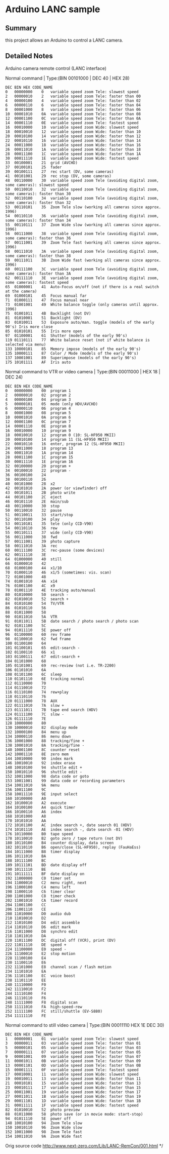 # Arduino LANC sample

## Summary

this project allows an Arduino to control a LANC camera.

## Detailed Notes

Arduino camera remote control (LANC interface)

Normal command | Type:(BIN 00101000 | DEC 40 | HEX 28)

	DEC	BIN	HEX CODE_NAME
	0	00000000	0	variable speed zoom Tele: slowest speed
	2	00000010	2	variable speed zoom Tele: faster than 00
	4	00000100	4	variable speed zoom Tele: faster than 02
	6	00000110	6	variable speed zoom Tele: faster than 04
	8	00001000	8	variable speed zoom Tele: faster than 06
	10	00001010	0A	variable speed zoom Tele: faster than 08
	12	00001100	0C	variable speed zoom Tele: faster than 0A
	14	00001110	0E	variable speed zoom Tele: fastest speed
	16	00010000	10	variable speed zoom Wide: slowest speed
	18	00010010	12	variable speed zoom Wide: faster than 10
	20	00010100	14	variable speed zoom Wide: faster than 12
	22	00010110	16	variable speed zoom Wide: faster than 14
	24	00011000	18	variable speed zoom Wide: faster than 16
	26	00011010	1A	variable speed zoom Wide: faster than 18
	28	00011100	1C	variable speed zoom Wide: faster than 1A
	30	00011110	1E	variable speed zoom Wide: fastest speed
	33	00100001	21	grid (AVCHD)
	37	00100101	25	fader
	39	00100111	27	rec start (DV, some cameras)
	41	00101001	29	rec stop (DV, some cameras)
	48	00110000	30	variable speed zoom Tele (avoiding digital zoom, some cameras): slowest speed
	50	00110010	32	variable speed zoom Tele (avoiding digital zoom, some cameras): faster than 30
	52	00110100	34	variable speed zoom Tele (avoiding digital zoom, some cameras): faster than 32
	53	00110101	35	Zoom Tele slow (working all cameras since approx. 1996)
	54	00110110	36	variable speed zoom Tele (avoiding digital zoom, some cameras): faster than 34
	55	00110111	37	Zoom Wide slow (working all cameras since approx. 1996)
	56	00111000	38	variable speed zoom Tele (avoiding digital zoom, some cameras): faster than 36
	57	00111001	39	Zoom Tele fast (working all cameras since approx. 1996)
	58	00111010	3A	variable speed zoom Tele (avoiding digital zoom, some cameras): faster than 38
	59	00111011	3B	Zoom Wide fast (working all cameras since approx. 1996)
	60	00111100	3C	variable speed zoom Tele (avoiding digital zoom, some cameras): faster than 3A
	62	00111110	3E	variable speed zoom Tele (avoiding digital zoom, some cameras): fastest speed
	65	01000001	41	Auto-Focus on/off (not if there is a real switch at the camera)
	69	01000101	45	Focus manual far
	71	01000111	47	Focus manual near
	73	01001001	49	White balance toggle (only cameras until approx. 1996)
	75	01001011	4B	Backlight (not DV)
	81	01010001	51	Backlight (DV)
	83	01010011	53	Exposure auto/man. toggle (models of the early 90's) Iris more close
	85	01010101	55	Iris more open
	97	01100001	61	Shutter (models of the early 90's)
	119	01110111	77	White balance reset (not if white balance is selected via menu)
	133	10000101	85	Memory impose (models of the early 90's)
	135	10000111	87	Color / Mode (models of the early 90's)
	137	10001001	89	Superimpose (models of the early 90's)
	175	10101111	AF	Iris auto

Normal command to VTR or video camera | Type:(BIN 00011000 | HEX 18 | DEC 24)

	DEC	BIN	HEX	CODE_NAME
	0	00000000	00	program 1
	2	00000010	02	program 2
	4	00000100	04	program 3
	5	00000101	05	mode (only HDV/AVCHD)
	6	00000110	06	program 4
	8	00001000	08	program 5
	10	00001010	0A	program 6
	12	00001100	0C	program 7
	14	00001110	0E	program 8
	16	00010000	10	program 9
	18	00010010	12	program 0 (10: SL-HF950 MKII)
	20	00010100	14	program 11 (SL-HF950 MKII)
	22	00010110	16	enter, program 12 (SL-HF950 MKII)
	24	00011000	18	program 13
	26	00011010	1A	program 14
	28	00011100	1C	program 15
	30	00011110	1E	program 16
	32	00100000	20	program +
	34	00100010	22	program -
	36	00100100	24	
	38	00100110	26	
	40	00101000	28	x2
	42	00101010	2A	power (or viewfinder) off
	43	00101011	2B	photo write
	44	00101100	2C	eject
	46	00101110	2E	main/sub
	48	00110000	30	stop
	50	00110010	32	pause
	51	00110011	33	start/stop
	52	00110100	34	play
	53	00110101	35	tele (only CCD-V90)
	54	00110110	36	rew
	55	00110111	37	wide (only CCD-V90)
	56	00111000	38	fwd
	57	00111001	39	photo capture
	58	00111010	3A	rec
	60	00111100	3C	rec-pause (some devices)
	62	00111110	3E	
	64	01000000	40	still
	66	01000010	42	
	68	01000100	44	x1/10
	70	01000110	46	x1/5 (sometimes: vis. scan)
	72	01001000	48	
	74	01001010	4A	x14
	76	01001100	4C	x9
	78	01001110	4E	tracking auto/manual
	80	01010000	50	search -
	82	01010010	52	search +
	84	01010100	54	TV/VTR
	86	01010110	56	
	88	01011000	58	
	90	01011010	5A	VTR
	91	01011011	5B	date search / photo search / photo scan
	92	01011100	5C	
	94	01011110	5E	power off
	96	01100000	60	rev frame
	98	01100010	62	fwd frame
	100	01100100	64	
	101	01100101	65	edit-search -
	102	01100110	66	x1
	103	01100111	67	edit-search +
	104	01101000	68	
	105	01101001	69	rec-review (not i.e. TR-2200)
	106	01101010	6A	
	108	01101100	6C	sleep
	110	01101110	6E	tracking normal
	112	01110000	70	
	114	01110010	72	
	116	01110100	74	rew+play
	118	01110110	76	
	120	01111000	78	AUX
	122	01111010	7A	slow +
	123	01111011	7B	tape end search (HDV)
	124	01111100	7C	slow -
	126	01111110	7E	
	128	10000000	80	
	130	10000010	82	display mode
	132	10000100	84	menu up
	134	10000110	86	menu down
	136	10001000	88	tracking/fine +
	138	10001010	8A	tracking/fine -
	140	10001100	8C	counter reset
	142	10001110	8E	zero mem
	144	10010000	90	index mark
	146	10010010	92	index erase
	148	10010100	94	shuttle edit +
	150	10010110	96	shuttle edit -
	152	10011000	98	data code or goto
	153	10011001	99	data code or recording parameters
	154	10011010	9A	menu
	156	10011100	9C	
	158	10011110	9E	input select
	160	10100000	A0	
	162	10100010	A2	execute
	164	10100100	A4	quick timer
	166	10100110	A6	index
	168	10101000	A8	
	170	10101010	AA	
	172	10101100	AC	index search +, date search 01 (HDV)
	174	10101110	AE	index search -, date search -01 (HDV)
	176	10110000	B0	tape speed
	178	10110010	B2	goto zero / tape return (not DV)
	180	10110100	B4	counter display, data screen
	182	10110110	B6	open/close (SL-HF950), replay (FauHaEss)
	184	10111000	B8	timer display
	186	10111010	BA	
	188	10111100	BC	
	189	10111101	BD	date display off
	190	10111110	BE	
	191	10111111	BF	date display on
	192	11000000	C0	timer set
	194	11000010	C2	menu right, next
	196	11000100	C4	menu left
	198	11000110	C6	timer clear
	200	11001000	C8	timer check
	202	11001010	CA	timer record
	204	11001100	CC	
	206	11001110	CE	
	208	11010000	D0	audio dub
	210	11010010	D2	
	212	11010100	D4	edit assemble
	214	11010110	D6	edit mark
	216	11011000	D8	synchro edit
	218	11011010	DA	
	220	11011100	DC	digital off (VCR), print (DV)
	222	11011110	DE	speed +
	224	11100000	E0	speed -
	226	11100010	E2	stop motion
	228	11100100	E4	
	230	11100110	E6	
	232	11101000	E8	channel scan / flash motion
	234	11101010	EA	
	236	11101100	EC	voice boost
	238	11101110	EE	
	240	11110000	F0	
	242	11110010	F2	
	244	11110100	F4	
	246	11110110	F6	
	248	11111000	F8	digital scan
	250	11111010	FA	high-speed-rew
	252	11111100	FC	still/shuttle (EV-S880)
	254	11111110	FE	

Normal command to still video camera | Type:(BIN 00011110 HEX 1E DEC 30)

	DEC	BIN	HEX	CODE_NAME
	1	00000001	01	variable speed zoom Tele: slowest speed
	3	00000011	03	variable speed zoom Tele: faster than 01
	5	00000101	05	variable speed zoom Tele: faster than 03
	7	00000111	07	variable speed zoom Tele: faster than 05
	9	00001001	09	variable speed zoom Tele: faster than 07
	11	00001011	0B	variable speed zoom Tele: faster than 09
	13	00001101	0D	variable speed zoom Tele: faster than 0B
	15	00001111	0F	variable speed zoom Tele: fastest speed
	17	00010001	11	variable speed zoom Wide: slowest speed
	19	00010011	13	variable speed zoom Wide: faster than 11
	21	00010101	15	variable speed zoom Wide: faster than 13
	23	00010111	17	variable speed zoom Wide: faster than 15
	25	00011001	19	variable speed zoom Wide: faster than 17
	27	00011011	1B	variable speed zoom Wide: faster than 19
	29	00011101	1D	variable speed zoom Wide: faster than 1B
	31	00011111	1F	variable speed zoom Wide: fastest speed
	82	01010010	52	photo preview
	88	01011000	58	photo save (or in movie mode: start-stop)
	94	01011110	5E	power off
	148	10010100	94	Zoom Tele slow
	150	10010110	96	Zoom Wide slow
	152	10011000	98	Zoom Tele fast
	154	10011010	9A	Zoom Wide fast
				
				
				
				

Orig source code
http://www.next-zero.com/Lib/LANC-RemCon/001.html
*/
